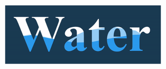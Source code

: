 ![water wave animation](https://raw.githubusercontent.com/LYH977/csswork/master/waterWaveAnimation/water%20wave%20text.gif)
